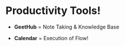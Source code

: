 # Productivity Tools!

- **GeetHub** = Note Taking & Knowledge Base

- **Calendar** = Execution of Flow!